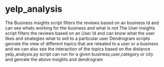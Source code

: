 # yelp_analysis
The Business insights script filters the reviews based on an business Id and can see whats working for the business and what is not
The User insights script filters the reviews based on an User Id and can know what the user likes and strategies what to sell to a particular user
Dendrogram scripts genrate the view of different topics that are releated to a user or a business and we can also see the interaction of the topics based on the distance
yelp_analysis.py script can run for a given business,user,category or city and genrate the above insights and dendrogram
